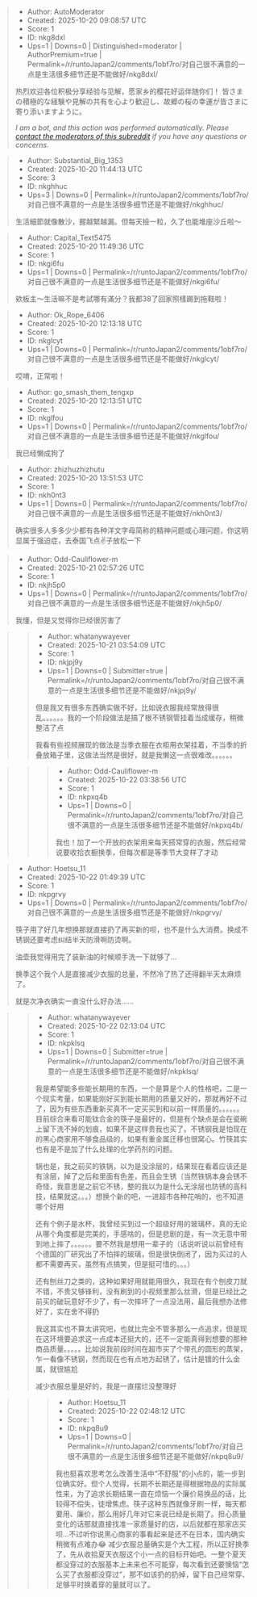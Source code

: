 > - Author: AutoModerator
> - Created: 2025-10-20 09:08:57 UTC
> - Score: 1
> - ID: nkg8dxl
> - Ups=1 | Downs=0 | Distinguished=moderator | AuthorPremium=true | Permalink=/r/runtoJapan2/comments/1obf7ro/对自己很不满意的一点是生活很多细节还是不能做好/nkg8dxl/
>
> 热烈欢迎各位积极分享经验与见解，愿家乡的樱花好运伴随你们！
> 皆さまの積極的な経験や見解の共有を心より歓迎し、故郷の桜の幸運が皆さまに寄り添いますように。
> 
> *I am a bot, and this action was performed automatically. Please [contact the moderators of this subreddit](/message/compose/?to=/r/runtoJapan2) if you have any questions or concerns.*

> - Author: Substantial_Big_1353
> - Created: 2025-10-20 11:44:13 UTC
> - Score: 3
> - ID: nkghhuc
> - Ups=3 | Downs=0 | Permalink=/r/runtoJapan2/comments/1obf7ro/对自己很不满意的一点是生活很多细节还是不能做好/nkghhuc/
>
> 生活細節就像散沙，握越緊越漏。但每天撿一粒，久了也能堆座沙丘啦～

> - Author: Capital_Text5475
> - Created: 2025-10-20 11:49:36 UTC
> - Score: 1
> - ID: nkgi6fu
> - Ups=1 | Downs=0 | Permalink=/r/runtoJapan2/comments/1obf7ro/对自己很不满意的一点是生活很多细节还是不能做好/nkgi6fu/
>
> 欸板主～生活嘛不是考試哪有滿分？我都38了回家照樣踢到拖鞋啦！

> - Author: Ok_Rope_6406
> - Created: 2025-10-20 12:13:18 UTC
> - Score: 1
> - ID: nkglcyt
> - Ups=1 | Downs=0 | Permalink=/r/runtoJapan2/comments/1obf7ro/对自己很不满意的一点是生活很多细节还是不能做好/nkglcyt/
>
> 哎唷，正常啦！

> - Author: go_smash_them_tengxp
> - Created: 2025-10-20 12:13:51 UTC
> - Score: 1
> - ID: nkglfou
> - Ups=1 | Downs=0 | Permalink=/r/runtoJapan2/comments/1obf7ro/对自己很不满意的一点是生活很多细节还是不能做好/nkglfou/
>
> 我已经懒成狗了

> - Author: zhizhuzhizhutu
> - Created: 2025-10-20 13:51:53 UTC
> - Score: 1
> - ID: nkh0nt3
> - Ups=1 | Downs=0 | Permalink=/r/runtoJapan2/comments/1obf7ro/对自己很不满意的一点是生活很多细节还是不能做好/nkh0nt3/
>
> 确实很多人多多少少都有各种洋文字母简称的精神问题或心理问题，你这明显属于强迫症，去泰国飞点✌️子放松一下

> - Author: Odd-Cauliflower-m
> - Created: 2025-10-21 02:57:26 UTC
> - Score: 1
> - ID: nkjh5p0
> - Ups=1 | Downs=0 | Permalink=/r/runtoJapan2/comments/1obf7ro/对自己很不满意的一点是生活很多细节还是不能做好/nkjh5p0/
>
> 我懂，但是又觉得你已经很厉害了

>> - Author: whatanywayever
>> - Created: 2025-10-21 03:54:09 UTC
>> - Score: 1
>> - ID: nkjpj9y
>> - Ups=1 | Downs=0 | Submitter=true | Permalink=/r/runtoJapan2/comments/1obf7ro/对自己很不满意的一点是生活很多细节还是不能做好/nkjpj9y/
>>
>> 但是我又有很多东西确实做不好，比如说衣服我经常放得很乱。。。。。。我的一个阶段做法是搞了根不锈钢管挂着当成缓存，稍微整洁了点
>> 
>> 我看有些视频展现的做法是当季衣服在衣柜用衣架挂着，不当季的折叠放箱子里，这做法当然是很好，就是我懒这一点很难改。。。。。。

>>> - Author: Odd-Cauliflower-m
>>> - Created: 2025-10-22 03:38:56 UTC
>>> - Score: 1
>>> - ID: nkpxq4b
>>> - Ups=1 | Downs=0 | Permalink=/r/runtoJapan2/comments/1obf7ro/对自己很不满意的一点是生活很多细节还是不能做好/nkpxq4b/
>>>
>>> 我也！加了一个开放的衣架用来每天搭常穿的衣服，然后经常说要收拾衣橱换季，但每次都是等季节大变样了才动

> - Author: Hoetsu_11
> - Created: 2025-10-22 01:49:39 UTC
> - Score: 1
> - ID: nkpgrvy
> - Ups=1 | Downs=0 | Permalink=/r/runtoJapan2/comments/1obf7ro/对自己很不满意的一点是生活很多细节还是不能做好/nkpgrvy/
>
> 筷子用了好几年想换那就直接扔了再买新的呗，也不是什么大消费。换成不锈钢还要考虑纠结半天防滑啊防烫啊。
> 
> 油壶我觉得用完了装新油的时候顺手洗一下就够了…
> 
> 换季这个我个人是直接减少衣服的总量，不然冷了热了还得翻半天太麻烦了。
> 
> 就是次净衣确实一直没什么好办法……

>> - Author: whatanywayever
>> - Created: 2025-10-22 02:13:04 UTC
>> - Score: 1
>> - ID: nkpklsq
>> - Ups=1 | Downs=0 | Submitter=true | Permalink=/r/runtoJapan2/comments/1obf7ro/对自己很不满意的一点是生活很多细节还是不能做好/nkpklsq/
>>
>> 我是希望能多些能长期用的东西，一个是算是个人的性格吧，二是一个现实考量，如果能刚好买到能长期用的质量又好的，那就再好不过了，因为有些东西重新买真不一定买买到和以前一样质量的。。。。。。目前综合来看可能钛合金的筷子是最好的，但是有个缺点是会在瓷碗上留下洗不掉的划痕，如果不是这样贵我也买了。不锈钢我是怕现在的黑心商家用不够食品级的，如果有重金属迁移也很窝心。竹筷其实也有是不是加了什么处理的化学药剂的问题。
>> 
>> 锅也是，我之前买的铁锅，以为是没涂层的，结果现在看着应该还是有涂层，掉了之后和里面有色差，而且会生锈（当然铁锅本身会锈不奇怪，我意思是之前它不锈，整的我以为是什么无涂层也防锈的高科技，结果就这。。。）想换个新的吧，一进超市各种花哨的，也不知道哪个好用
>> 
>> 还有个例子是水杯，我曾经买到过一个超级好用的玻璃杯，真的无论从哪个角度都是完美的，手感啥的，但是悲剧的是，有一次无意中带到地上摔了。。。。。。要不然我是想用一辈子的（话说听说以前曾经有个德国的厂研究出了不怕摔的玻璃，但是很快倒闭了，因为买过的人都不需要再买，虽然有点搞笑，但是挺可惜的。。。）
>> 
>> 还有刨丝刀之类的，这种如果好用就能用很久，我现在有个刨皮刀就不错，不贵又够锋利，没有刷到的小视频里那么丝滑，但是已经比之前买的破玩意好不少了，有一次摔坏了一点没法用，最后我想办法修好了，实在舍不得扔
>> 
>> 我这其实也不算太讲究吧，也就比完全不管多那么一点追求，但是现在这环境要追求这一点成本还挺大的，还不一定能真得到想要的那种商品质量。。。。。比如说我前段时间在超市买了个带孔的圆形的蒸架，乍一看像不锈钢，然而现在也有点地方起锈了，估计是镀的什么金属，就很尴尬
>> 
>> 减少衣服总量是好的，我是一直摆烂没整理好

>>> - Author: Hoetsu_11
>>> - Created: 2025-10-22 02:48:12 UTC
>>> - Score: 1
>>> - ID: nkpq8u9
>>> - Ups=1 | Downs=0 | Permalink=/r/runtoJapan2/comments/1obf7ro/对自己很不满意的一点是生活很多细节还是不能做好/nkpq8u9/
>>>
>>> 我也挺喜欢思考怎么改善生活中“不舒服”的小点的，能一步到位确实好。但个人觉得，长期不长期还是得根据物品的实际属性来，为了追求长期结果一直在烦恼一个廉价易换品的话，比较得不偿失，徒增焦虑。筷子这种东西就像牙刷一样，每天都要用、廉价，那么用好几年对它来说已经是长期了。担心质量变化的话那就直接找准一家质量好的店，以后就都在那家店买呗…不过听你说黑心商家的事看起来是还不在日本，国内确实稍微有点难办😂
>>> 减少衣服总量确实是个大工程，所以正好换季了，先从收拾夏天衣服这个小一点的目标开始吧。一整个夏天都没穿过的衣服基本上未来也不可能穿，每次看到还要懊恼“怎么买了衣服都没穿过”，那不如该扔的扔掉，留下自己经常穿、足够平时换着穿的量就可以了。
